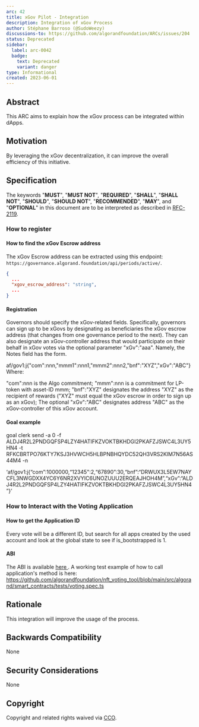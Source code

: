 ```yaml
---
arc: 42
title: xGov Pilot - Integration
description: Integration of xGov Process
author: Stéphane Barroso (@SudoWeezy)
discussions-to: https://github.com/algorandfoundation/ARCs/issues/204
status: Deprecated
sidebar:
  label: arc-0042
  badge:
    text: Deprecated
    variant: danger
type: Informational
created: 2023-06-01
---
```


## Abstract

This ARC aims to explain how the xGov process can be integrated within dApps.

## Motivation

By leveraging the xGov decentralization, it can improve the overall efficiency of this initiative.

## Specification

The keywords "**MUST**", "**MUST NOT**", "**REQUIRED**", "**SHALL**", "**SHALL NOT**", "**SHOULD**", "**SHOULD NOT**", "**RECOMMENDED**", "**MAY**", and "**OPTIONAL**" in this document are to be interpreted as described in <a href="https://www.ietf.org/rfc/rfc2119.txt">RFC-2119</a>.

### How to register

#### How to find the xGov Escrow address

The xGov Escrow address can be extracted using this endpoint: `https://governance.algorand.foundation/api/periods/active/`.

```json
{
  ...
  "xgov_escrow_address": "string",
  ...
}
```

#### Registration

Governors should specify the xGov-related fields. Specifically, governors can sign up to be xGovs by designating as beneficiaries the xGov escrow address (that changes from one governance period to the next). They can also designate an xGov-controller address that would participate on their behalf in xGov votes via the optional parameter "xGv":"aaa". Namely, the Notes field has the form.

af/gov1:j{"com":nnn,"mmm1":nnn1,"mmm2":nnn2,"bnf":"XYZ","xGv":"ABC"}
Where:

"com":nnn is the Algo commitment;
"mmm":nnn is a commitment for LP-token with asset-ID mmm;
"bnf":"XYZ" designates the address "XYZ" as the recipient of rewards ("XYZ" must equal the xGov escrow in order to sign up as an xGov);
The optional "xGv":"ABC" designates address "ABC" as the xGov-controller of this xGov account.

#### Goal example

goal clerk send -a 0 -f ALDJ4R2L2PNDGQFSP4LZY4HATIFKZVOKTBKHDGI2PKAFZJSWC4L3UY5HN4 -t RFKCBRTPO76KTY7KSJ3HVWCH5HLBPNBHQYDC52QH3VRS2KIM7N56AS44M4 -n

‘af/gov1:j{“com”:1000000,“12345":2,“67890”:30,“bnf”:“DRWUX3L5EW7NAYCFL3NWGDXX4YC6Y6NR2XVYIC6UNOZUUU2ERQEAJHOH4M”,“xGv”:“ALDJ4R2L2PNDGQFSP4LZY4HATIFKZVOKTBKHDGI2PKAFZJSWC4L3UY5HN4”}’

### How to Interact with the Voting Application

#### How to get the Application ID

Every vote will be a different ID, but search for all apps created by the used account and look at the global state to see if is_bootstrapped is 1.

#### ABI

The ABI is available <a href="https://github.com/algorandfoundation/nft_voting_tool/blob/main/src/algorand/smart_contracts/artifacts/VotingRoundApp/contract.json">here </a>.
A working test example of how to call application's method is here:
https://github.com/algorandfoundation/nft_voting_tool/blob/main/src/algorand/smart_contracts/tests/voting.spec.ts

## Rationale

This integration will improve the usage of the process.

## Backwards Compatibility

None

## Security Considerations

None

## Copyright

Copyright and related rights waived via <a href="https://creativecommons.org/publicdomain/zero/1.0/">CCO</a>.
